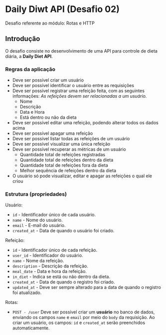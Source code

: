 # Daily Diwt API (Desafio 02)

Desafio referente ao módulo: Rotas e HTTP

## Introdução

O desafio consiste no desenvolvimento de uma API para controle de dieta diária, a **Daily Diet API**.

### Regras da aplicação

- Deve ser possível criar um usuário
- Deve ser possível identificar o usuário entre as requisições
- Deve ser possível registrar uma refeição feita, com as seguintes informações:
  _As refeições devem ser relacionadas a um usuário._
  - Nome
  - Descrição
  - Data e Hora
  - Está dentro ou não da dieta
- Deve ser possível editar uma refeição, podendo alterar todos os dados acima
- Deve ser possível apagar uma refeição
- Deve ser possível listar todas as refeições de um usuário
- Deve ser possível visualizar uma única refeição
- Deve ser possível recuperar as métricas de um usuário
  - Quantidade total de refeições registradas
  - Quantidade total de refeições dentro da dieta
  - Quantidade total de refeições fora da dieta
  - Melhor sequência de refeições dentro da dieta
- O usuário só pode visualizar, editar e apagar as refeições o qual ele criou

### Estrutura (propriedades)

Usuário:

- `id` - Identificador único de cada usuário.
- `name` - Nome do usuário.
- `email` - E-mail do usuário.
- `created_at` - Data de quando o usuário foi criado.

Refeição:

- `id` - Identificador único de cada refeição.
- `user_id` - Identificador do usuário.
- `name` - Nome da refeição.
- `description` - Descrição da refeição.
- `meal_date` - Data e hora da refeição.
- `in_diet` - Indica se está ou não dentro da dieta.
- `created_at` - Data de quando o registro foi criado.
- `updated_at` - Deve ser sempre alterado para a data de quando o registro foi atualizado.

Rotas:

- `POST - /user`
  Deve ser possível criar um **usuário** no banco de dados, enviando os campos `name` e `email` por meio do `body` da requisição. Ao criar um usuário, os campos: `id` e `created_at` serão preenchidos automaticamente.
